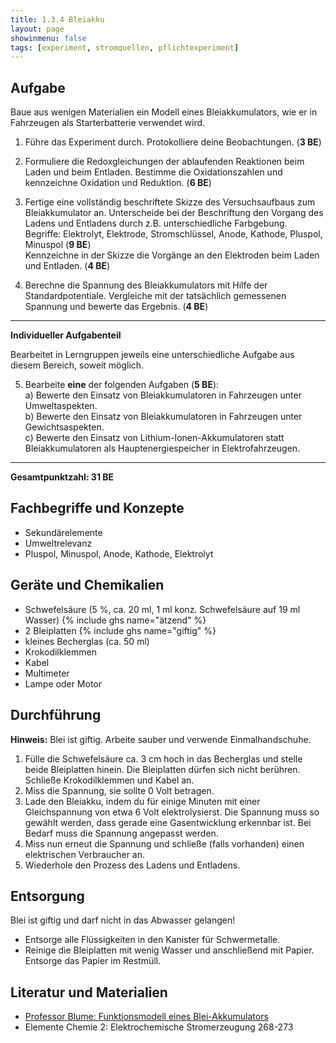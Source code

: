 ```yaml
---
title: 1.3.4 Bleiakku
layout: page
showinmenu: false
tags: [experiment, stromquellen, pflichtexperiment]
---
```


## Aufgabe

Baue aus wenigen Materialien ein Modell eines Bleiakkumulators, wie er in Fahrzeugen als Starterbatterie verwendet wird. 

1. Führe das Experiment durch. Protokolliere deine Beobachtungen. (**3 BE**)

2. Formuliere die Redoxgleichungen der ablaufenden Reaktionen beim Laden und beim Entladen. Bestimme die Oxidationszahlen und kennzeichne Oxidation und Reduktion. (**6 BE**)

3. Fertige eine vollständig beschriftete Skizze des Versuchsaufbaus zum Bleiakkumulator an. Unterscheide bei der Beschriftung den Vorgang des Ladens und Entladens durch z.B. unterschiedliche Farbgebung.  
	Begriffe: Elektrolyt, Elektrode, Stromschlüssel, Anode, Kathode, Pluspol, Minuspol (**9 BE**)  
	Kennzeichne in der Skizze die Vorgänge an den Elektroden beim Laden und Entladen. (**4 BE**)

4. Berechne die Spannung des Bleiakkumulators mit Hilfe der Standardpotentiale. Vergleiche mit der tatsächlich gemessenen Spannung und bewerte das Ergebnis. (**4 BE**)

---

**Individueller Aufgabenteil**

Bearbeitet in Lerngruppen jeweils eine unterschiedliche Aufgabe aus diesem Bereich, soweit möglich.

5. Bearbeite **eine** der folgenden Aufgaben (**5 BE**):  
	a) Bewerte den Einsatz von Bleiakkumulatoren in Fahrzeugen unter Umweltaspekten.  
	b) Bewerte den Einsatz von Bleiakkumulatoren in Fahrzeugen unter Gewichtsaspekten.  
	c) Bewerte den Einsatz von Lithium-Ionen-Akkumulatoren statt Bleiakkumulatoren als Hauptenergiespeicher in Elektrofahrzeugen.

---

**Gesamtpunktzahl: 31 BE**

## Fachbegriffe und Konzepte

- Sekundärelemente
- Umweltrelevanz
- Pluspol, Minuspol, Anode, Kathode, Elektrolyt

## Geräte und Chemikalien

- Schwefelsäure (5 %, ca. 20 ml, 1 ml konz. Schwefelsäure auf 19 ml Wasser) {% include ghs name="ätzend" %}
- 2 Bleiplatten {% include ghs name="giftig" %}
- kleines Becherglas (ca. 50 ml)
- Krokodilklemmen
- Kabel
- Multimeter
- Lampe oder Motor

## Durchführung

**Hinweis:** Blei ist giftig. Arbeite sauber und verwende Einmalhandschuhe.

1. Fülle die Schwefelsäure ca. 3 cm hoch in das Becherglas und stelle beide Bleiplatten hinein. Die Bleiplatten dürfen sich nicht berühren. Schließe Krokodilklemmen und Kabel an.
2. Miss die Spannung, sie sollte 0 Volt betragen.
3. Lade den Bleiakku, indem du für einige Minuten mit einer Gleichspannung von etwa 6 Volt elektrolysierst. Die Spannung muss so gewählt werden, dass gerade eine Gasentwicklung erkennbar ist. Bei Bedarf muss die Spannung angepasst werden.
4. Miss nun erneut die Spannung und schließe (falls vorhanden) einen elektrischen Verbraucher an.
5. Wiederhole den Prozess des Ladens und Entladens.

## Entsorgung

Blei ist giftig und darf nicht in das Abwasser gelangen! 

- Entsorge alle Flüssigkeiten in den Kanister für Schwermetalle.
- Reinige die Bleiplatten mit wenig Wasser und anschließend mit Papier. Entsorge das Papier im Restmüll.

## Literatur und Materialien

- [Professor Blume: Funktionsmodell eines Blei-Akkumulators](http://www.chemieunterricht.de/dc2/auto/a-v-005.htm)
- Elemente Chemie 2: Elektrochemische Stromerzeugung 268-273



